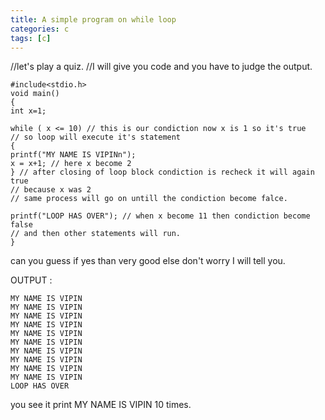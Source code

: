 ```yaml
---
title: A simple program on while loop
categories: c
tags: [c]
---
```


//let's play a quiz.
//I will give you code and you have to judge the output.

```
#include<stdio.h>
void main()
{
int x=1;

while ( x <= 10) // this is our condiction now x is 1 so it's true
// so loop will execute it's statement
{
printf("MY NAME IS VIPINn");
x = x+1; // here x become 2
} // after closing of loop block condiction is recheck it will again true
// because x was 2
// same process will go on untill the condiction become falce.

printf("LOOP HAS OVER"); // when x become 11 then condiction become false
// and then other statements will run.
}
```

can you guess if yes than very good else don't worry I will tell you.

OUTPUT :

```
MY NAME IS VIPIN
MY NAME IS VIPIN
MY NAME IS VIPIN
MY NAME IS VIPIN
MY NAME IS VIPIN
MY NAME IS VIPIN
MY NAME IS VIPIN
MY NAME IS VIPIN
MY NAME IS VIPIN
MY NAME IS VIPIN
LOOP HAS OVER
```
you see it print MY NAME IS VIPIN 10 times.
